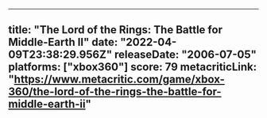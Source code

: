 
---
title: "The Lord of the Rings: The Battle for Middle-Earth II"
date: "2022-04-09T23:38:29.956Z"
releaseDate: "2006-07-05"
platforms: ["xbox360"]
score: 79
metacriticLink: "https://www.metacritic.com/game/xbox-360/the-lord-of-the-rings-the-battle-for-middle-earth-ii"
---
